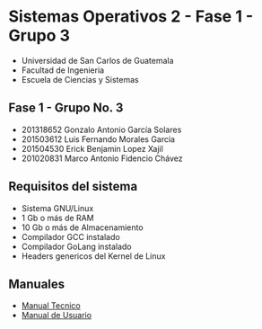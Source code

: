 # Sistemas Operativos 2 - Fase 1 - Grupo 3
- Universidad de San Carlos de Guatemala
- Facultad de Ingenieria
- Escuela de Ciencias y Sistemas
## **Fase 1 - Grupo No. 3**
- 201318652	Gonzalo Antonio García Solares
- 201503612	Luis Fernando Morales Garcia
- 201504530	Erick Benjamin Lopez Xajil
- 201020831	Marco Antonio Fidencio Chávez 

## Requisitos del sistema

- Sistema GNU/Linux
- 1 Gb o más de RAM
- 10 Gb o más de Almacenamiento
- Compilador GCC instalado
- Compilador GoLang instalado
- Headers genericos del Kernel de Linux

## Manuales
- [Manual Tecnico](/Manuales/Tecnico.md)
- [Manual de Usuario](/Manuales/Usuario.md)